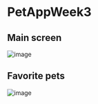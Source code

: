 # PetAppWeek3
## Main screen
![image](https://user-images.githubusercontent.com/51843944/180883382-4999e495-05e1-4158-bb82-d06307c811a6.png)
## Favorite pets
![image](https://user-images.githubusercontent.com/51843944/180883413-ab992a85-943a-4b66-80b2-abac20d464ff.png)

